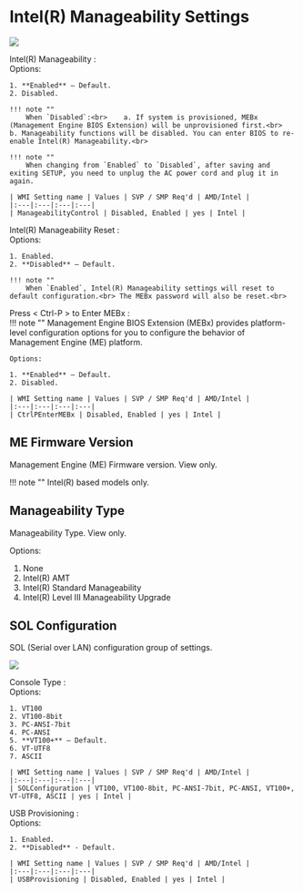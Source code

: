 # Intel(R) Manageability Settings 

![](https://cdrt.github.io/mk_docs/ref/bios/settings/thinkstation/img/ts_intelmanageability.PNG)

Intel(R) Manageability
:	
	Options:

	1. **Enabled** – Default.
	2. Disabled.

	!!! note ""
		When `Disabled`:<br>    a. If system is provisioned, MEBx (Management Engine BIOS Extension) will be unprovisioned first.<br>    b. Manageability functions will be disabled. You can enter BIOS to re-enable Intel(R) Manageability.<br>

	!!! note ""
		When changing from `Enabled` to `Disabled`, after saving and exiting SETUP, you need to unplug the AC power cord and plug it in again.

	| WMI Setting name | Values | SVP / SMP Req'd | AMD/Intel |
	|:---|:---|:---|:---|
	| ManageabilityControl | Disabled, Enabled | yes | Intel |


Intel(R) Manageability Reset
:	
	Options:

	1. Enabled.
	2. **Disabled** – Default.

	!!! note ""
		When `Enabled`, Intel(R) Manageability settings will reset to default configuration.<br> The MEBx password will also be reset.<br>



Press < Ctrl-P > to Enter MEBx
:	
	!!! note ""
		Management Engine BIOS Extension (MEBx) provides platform-level configuration options for you to configure the behavior of Management Engine (ME) platform.

	Options:

	1. **Enabled** – Default.
	2. Disabled.

	| WMI Setting name | Values | SVP / SMP Req'd | AMD/Intel |
	|:---|:---|:---|:---|
	| CtrlPEnterMEBx | Disabled, Enabled | yes | Intel |


## ME Firmware Version
Management Engine (ME) Firmware version. View only.

!!! note ""
	Intel(R) based models only.

## Manageability Type
Manageability Type. View only.

Options:

1. None
2. Intel(R) AMT
3. Intel(R) Standard Manageability
4. Intel(R) Level III Manageability Upgrade



## SOL Configuration
SOL (Serial over LAN) configuration group of settings.

![](https://cdrt.github.io/mk_docs/ref/bios/settings/thinkstation/img/ts_solconfig.png)

Console Type
:	
	Options:

	1. VT100
	2. VT100-8bit
	3. PC-ANSI-7bit
	4. PC-ANSI
	5. **VT100+** – Default.
	6. VT-UTF8
	7. ASCII

	| WMI Setting name | Values | SVP / SMP Req'd | AMD/Intel |
	|:---|:---|:---|:---|
	| SOLConfiguration | VT100, VT100-8bit, PC-ANSI-7bit, PC-ANSI, VT100+, VT-UTF8, ASCII | yes | Intel |




USB Provisioning 
:	
	Options:

	1. Enabled.
	2. **Disabled** - Default.

	| WMI Setting name | Values | SVP / SMP Req'd | AMD/Intel |
	|:---|:---|:---|:---|
	| USBProvisioning | Disabled, Enabled | yes | Intel |



